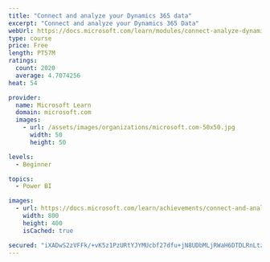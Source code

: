 ```yaml
---
title: "Connect and analyze your Dynamics 365 data​"
excerpt: "Connect and analyze your Dynamics 365 Data​"
webUrl: https://docs.microsoft.com/learn/modules/connect-analyze-dynamics-365-data/
type: course
price: Free
length: PT57M
ratings:
  count: 2020
  average: 4.7074256
heat: 54

provider:
  name: Microsoft Learn
  domain: microsoft.com
  images:
    - url: /assets/images/organizations/microsoft.com-50x50.jpg
      width: 50
      height: 50

levels:
  - Beginner

topics:
  - Power BI

images:
  - url: https://docs.microsoft.com/learn/achievements/connect-and-analyze-your-microsoft-dynamics-365-data-social.png
    width: 800
    height: 400
    isCached: true

secured: "iXADwS2zVFFk/+vK5z1PzURtYJYMUcbf27dfu+jN8UDbMLjRWaH6DTDLRnLtz6BdiSYUKeimdCj8x2rut16pj0mb5OlCqrsb1zkfRo2rHK8xnGD4e4CqzaKxxyQ9yDCWgUKiHaHxYybddV6RIMcA6Qj6bxLtDvig+yil000cDUGOpcSzOAa/O/FVh7ncWSZOkTM11xvAMC4JbJCMSDXTYL3Yq1qbXkGBAOfFZPYvdxDkSvqNZnWbvDApW3Zk4w5ZbvOr43wO1VwQYtOK5a/ZDhXlyQ3pvOVIgY7nlcyq2yQT+Wxpf5nXz7N6f10bcwKBeoRI75czFHNPfEhlL2vvF0BbWECEtIYyNdGzocQhWVRc5Y99V4WxEbejyvDN53jat+M08/zeYe5wk+nqUpd+lTgPaGI9yHFsogUPyACNcaE=;zy6r9vxbPdvqXlXUkeZUVQ=="
---
```


